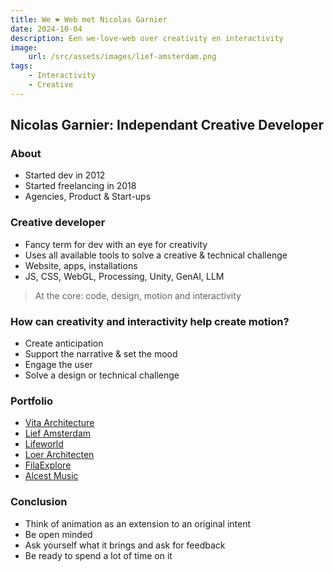 ```yaml
---
title: We ❤️ Web met Nicolas Garnier
date: 2024-10-04
description: Een we-love-web over creativity en interactivity
image:
    url: /src/assets/images/lief-amsterdam.png
tags:
    - Interactivity
    - Creative
---
```


## Nicolas Garnier: Independant Creative Developer

### About

- Started dev in 2012
- Started freelancing in 2018
- Agencies, Product & Start-ups

### Creative developer

- Fancy term for dev with an eye for creativity
- Uses all available tools to solve a creative & technical challenge
- Website, apps, installations
- JS, CSS, WebGL, Processing, Unity, GenAI, LLM

> At the core: code, design, motion and interactivity

### How can creativity and interactivity help create motion?

- Create anticipation
- Support the narrative & set the mood
- Engage the user
- Solve a design or technical challenge

### Portfolio

- [Vita Architecture](https://vitaarchitecture.com/)
- [Lief Amsterdam](https://liefamsterdam.nl/)
- [Lifeworld](https://lifeworld.wetransfer.com/)
- [Loer Architecten](https://loerarchitecten.com/)
- [FilaExplore](https://filaexplore.com/)
- [Alcest Music](https://alcestmusic.com/)

### Conclusion

- Think of animation as an extension to an original intent
- Be open minded
- Ask yourself what it brings and ask for feedback
- Be ready to spend a lot of time on it
